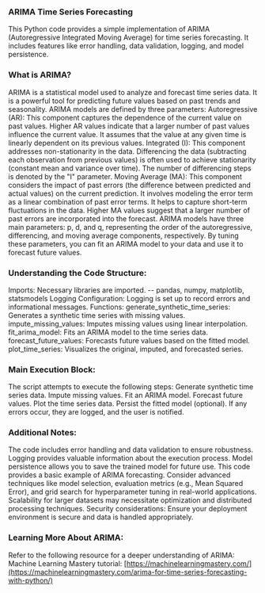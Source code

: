 ### ARIMA Time Series Forecasting
This Python code provides a simple implementation of ARIMA (Autoregressive Integrated Moving Average) for time series forecasting. It includes features like error handling, data validation, logging, and model persistence.

### What is ARIMA?
ARIMA is a statistical model used to analyze and forecast time series data. It is a powerful tool for predicting future values based on past trends and seasonality. ARIMA models are defined by three parameters:
Autoregressive (AR): This component captures the dependence of the current value on past values. Higher AR values indicate that a larger number of past values influence the current value. It assumes that the value at any given time is linearly dependent on its previous values.
Integrated (I): This component addresses non-stationarity in the data. Differencing the data (subtracting each observation from previous values) is often used to achieve stationarity (constant mean and variance over time). The number of differencing steps is denoted by the "I" parameter.
Moving Average (MA): This component considers the impact of past errors (the difference between predicted and actual values) on the current prediction. It  involves modeling the error term as a linear combination of past error terms. It helps to capture short-term fluctuations in the data. 
Higher MA values suggest that a larger number of past errors are incorporated into the forecast.
ARIMA models have three main parameters: p, d, and q, representing the order of the autoregressive, differencing, and moving average components, respectively. By tuning these parameters, you can fit an ARIMA model to your data and use it to forecast future values.

### Understanding the Code Structure:
Imports: Necessary libraries are imported. -- pandas, numpy, matplotlib, statsmodels
Logging Configuration: Logging is set up to record errors and informational messages.
Functions:
generate_synthetic_time_series: Generates a synthetic time series with missing values.
impute_missing_values: Imputes missing values using linear interpolation.
fit_arima_model: Fits an ARIMA model to the time series data.
forecast_future_values: Forecasts future values based on the fitted model.
plot_time_series: Visualizes the original, imputed, and forecasted series.

### Main Execution Block:
The script attempts to execute the following steps:
Generate synthetic time series data.
Impute missing values.
Fit an ARIMA model.
Forecast future values.
Plot the time series data.
Persist the fitted model (optional).
If any errors occur, they are logged, and the user is notified.

### Additional Notes:
The code includes error handling and data validation to ensure robustness.
Logging provides valuable information about the execution process.
Model persistence allows you to save the trained model for future use.
This code provides a basic example of ARIMA forecasting. Consider advanced techniques like model selection, evaluation metrics (e.g., Mean Squared Error), and grid search for hyperparameter tuning in real-world applications.
Scalability for larger datasets may necessitate optimization and distributed processing techniques.
Security considerations: Ensure your deployment environment is secure and data is handled appropriately.

### Learning More About ARIMA:
Refer to the following resource for a deeper understanding of ARIMA:
Machine Learning Mastery tutorial: [https://machinelearningmastery.com/](https://machinelearningmastery.com/arima-for-time-series-forecasting-with-python/)
